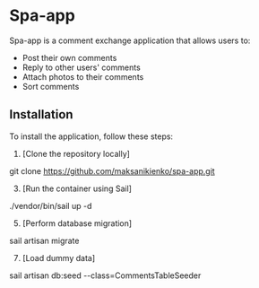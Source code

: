 # Spa-app

Spa-app is a comment exchange application that allows users to:

- Post their own comments
- Reply to other users' comments
- Attach photos to their comments
- Sort comments

## Installation

To install the application, follow these steps:

1. [Clone the repository locally]
   
git clone https://github.com/maksanikienko/spa-app.git

3. [Run the container using Sail]
   
./vendor/bin/sail up -d

5. [Perform database migration]
   
sail artisan migrate

7. [Load dummy data]
   
sail artisan db:seed --class=CommentsTableSeeder
